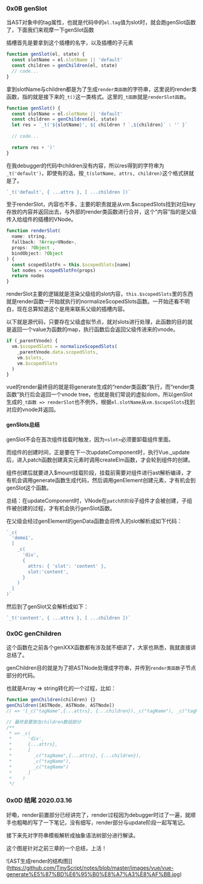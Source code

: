 ### 0x0B genSlot

当AST对象中的tag属性，也就是代码中的`el.tag`值为slot时，就会跑genSlot函数了，下面我们来观摩一下genSlot函数

插槽首先是要拿到这个插槽的名字，以及插槽的子元素

```javascript
function genSlot(el, state) {
  const slotName = el.slotName || 'default'
  const children = genChildren(el, state)
  // code...
}
```

拿到slotName与children都是为了生成`render类函数`的字符串，这里说的render类函数，指的就是接下来的`_t()`这一类格式。这里的`_t函数`就是`renderSlot函数`。

```javascript
function genSlot() {
  const slotName = el.slotName || 'default'
  const children = genChildren(el, state)
  let res = `_t('${slotName}', ${ children ? `,${children}` : '' }`
  
  // code...
  
  return res + ')'
}
```

在我debugger的代码中children没有内容，所以res得到的字符串为`_t('default')`，即使有的话，按`_t(slotName, attrs, children)`这个格式拼就是了。

```javascript
`_t('default', { ...attrs }, [ ...children ])`
```

至于renderSlot，内容也不多，主要的职责就是从vm.$scopedSlots找到对应key存放的内容并返回出去，与外部的render类函数进行合并，这个“内容”指的是父级传入给组件的插槽的VNode。

```javascript
function renderSlot(
  name: string,
  fallback: ?Array<VNode>,
  props: ?Object ,
  bindObject: ?Object
) {
  const scopedSlotFn = this.$scopedSlots[name]
  let nodes = scopedSlotFn(props)
  return nodes
}
```

renderSlot主要的逻辑就是渲染父级给的slot内容，`this.$scopedSlots`里的东西就是render函数一开始就执行的normalizeScopedSlots函数。一开始还看不明白，现在总算知道这个是用来联系父级的插槽内容。

以下就是源代码，只要存在父级虚拟节点，就对slots进行处理，此函数的目的就是返回一个value为函数的map，执行函数后会返回父级传进来的vnode。

```javascript
if (_parentVnode) {
  vm.$scopedSlots = normalizeScopedSlots(
    _parentVnode.data.scopedSlots,
    vm.$slots,
    vm.$scopedSlots
  )
}
```

vue的render最终目的就是将generate生成的“render类函数”执行，而“render类函数”执行后会返回一个vnode tree，也就是我们常说的虚拟dom，所以genSlot生成的`_t函数 => renderSlot`也不例外，根据`el.slotName`从`vm.$scopeSlots`找到对应的vnode并返回。

#### genSlots总结

genSlot不会在首次组件挂载时触发，因为`<slot>`必须要卸载组件里面。

而组件的创建时间，正是要在下一次updateComponent时，执行Vue._update后，进入patch函数创建真实元素时调用createElm函数，才会轮到组件的创建。

组件创建后就要进入$mount挂载阶段，挂载前需要对组件进行ast解析编译，才有机会调用generate函数生成代码，然后调用genElement创建元素，才有机会到genSlot这个函数。

总结：在updateComponent时，VNode在`patch的阶段`子组件才会被创建，子组件被创建的过程，才有机会执行genSlot函数。

在父级会经过genElement的genData函数会将传入的slot解析成如下代码：
```javascript
`_c(
  'demo1', 
  [
    _c(
      'div', 
      { 
        attrs: { 'slot': 'content' }, 
        slot:'content', 
      }
    )
  ]
)`
```

然后到了genSlot又会解析成如下：

```javascript
`_t('content', { ...attrs }, [ ...children ])`
```

### 0x0C genChildren

这个函数在之前各个genXXX函数都有涉及就不细讲了，大家也熟悉，我就直接讲总结了。

genChildren目的就是为了把ASTNode处理成字符串，并传到`render类函数`子节点部分的代码。

也就是Array<ASTNode> => string转化的一个过程，比如：

```javascript
function genChildren(children) {}
genChildren([ASTNode, ASTNode, ASTNode])
// => '[_c("tagName",{...attrs}, {...children}),_c("tagName"), _c("tagName")]'

// 最终是要放在children数组部分
/**
 * => _c(
 *      'div', 
 *      {...attrs}, 
 *      [
 *        _c("tagName",{...attrs}, {...children}),
 *        _c("tagName"), 
 *        _c("tagName")
 *      ]
 *    )
 */
```

### 0x0D 结尾 2020.03.16
好嘞，render前置部分已经讲完了，render过程因为debugger时过了一遍，就顺手也粗略的写了一下笔记，没有细写，render部分与update阶段一起写笔记。

接下来先对字符串模板解析成抽象语法树部分进行解读。


这个图是针对之前三章的一个总结，上活！

![AST生成render的结构图]](https://github.com/TinyScript/notes/blob/master/images/vue/vue-generate%E5%87%BD%E6%95%B0%E8%A7%A3%E8%AF%BB.jpg)